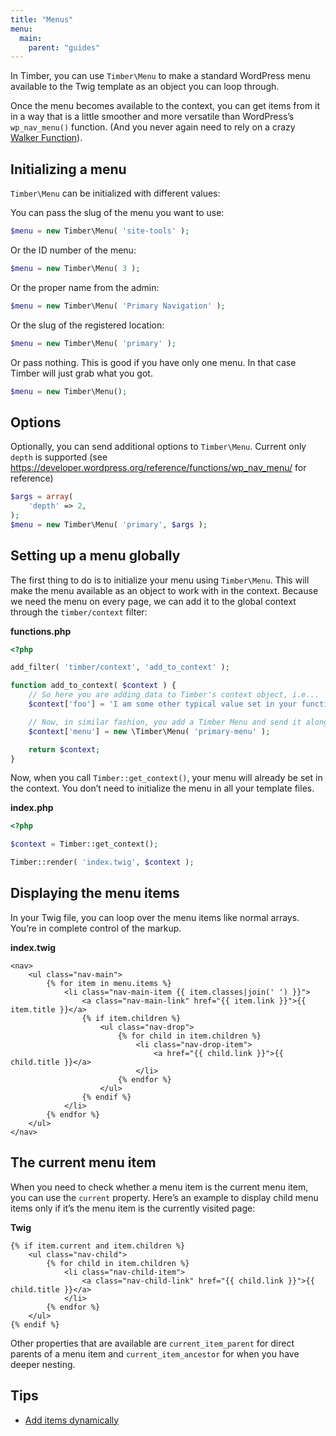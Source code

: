 ```yaml
---
title: "Menus"
menu:
  main:
    parent: "guides"
---
```


In Timber, you can use `Timber\Menu` to make a standard WordPress menu available to the Twig template as an object you can loop through.

Once the menu becomes available to the context, you can get items from it in a way that is a little smoother and more versatile than WordPress’s `wp_nav_menu()` function. (And you never again need to rely on a crazy [Walker Function](https://codex.wordpress.org/Class_Reference/Walker)).

## Initializing a menu

`Timber\Menu` can be initialized with different values:

You can pass the slug of the menu you want to use:

```php
$menu = new Timber\Menu( 'site-tools' );
```

Or the ID number of the menu:

```php
$menu = new Timber\Menu( 3 );
```

Or the proper name from the admin:

```php
$menu = new Timber\Menu( 'Primary Navigation' );
```

Or the slug of the registered location:

```php
$menu = new Timber\Menu( 'primary' );
```

Or pass nothing. This is good if you have only one menu. In that case Timber will just grab what you got.

```php
$menu = new Timber\Menu();
```

## Options

Optionally, you can send additional options to `Timber\Menu`. Current only `depth` is supported (see https://developer.wordpress.org/reference/functions/wp_nav_menu/ for reference)

```php
$args = array(
	'depth' => 2,
);
$menu = new Timber\Menu( 'primary', $args );
```

## Setting up a menu globally

The first thing to do is to initialize your menu using `Timber\Menu`. This will make the menu available as an object to work with in the context. Because we need the menu on every page, we can add it to the global context through the `timber/context` filter:

**functions.php**

```php
<?php

add_filter( 'timber/context', 'add_to_context' );

function add_to_context( $context ) {
    // So here you are adding data to Timber's context object, i.e...
    $context['foo'] = 'I am some other typical value set in your functions.php file, unrelated to the menu';

    // Now, in similar fashion, you add a Timber Menu and send it along to the context.
    $context['menu'] = new \Timber\Menu( 'primary-menu' );

    return $context;
}
```

Now, when you call `Timber::get_context()`, your menu will already be set in the context. You don’t need to initialize the menu in all your template files.

**index.php**

```php
<?php

$context = Timber::get_context();

Timber::render( 'index.twig', $context );
```

## Displaying the menu items

In your Twig file, you can loop over the menu items like normal arrays. You’re in complete control of the markup.

**index.twig**

```twig
<nav>
    <ul class="nav-main">
        {% for item in menu.items %}
            <li class="nav-main-item {{ item.classes|join(' ') }}">
                <a class="nav-main-link" href="{{ item.link }}">{{ item.title }}</a>
                {% if item.children %}
                    <ul class="nav-drop">
                        {% for child in item.children %}
                            <li class="nav-drop-item">
                                <a href="{{ child.link }}">{{ child.title }}</a>
                            </li>
                        {% endfor %}
                    </ul>
                {% endif %}
            </li>
        {% endfor %}
    </ul>
</nav>
```

## The current menu item

When you need to check whether a menu item is the current menu item, you can use the `current` property.
Here’s an example to display child menu items only if it’s the menu item is the currently visited page:

**Twig**

```twig
{% if item.current and item.children %}
    <ul class="nav-child">
        {% for child in item.children %}
            <li class="nav-child-item">
                <a class="nav-child-link" href="{{ child.link }}">{{ child.title }}</a>
            </li>
        {% endfor %}
    </ul>
{% endif %}
```

Other properties that are available are `current_item_parent` for direct parents of a menu item and `current_item_ancestor` for when you have deeper nesting.

## Tips

- [Add items dynamically](https://github.com/jarednova/timber/issues/200)
